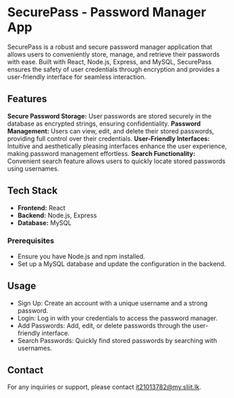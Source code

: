# SecurePass - Password Manager App

SecurePass is a robust and secure password manager application that allows users to conveniently store, manage, and retrieve their passwords with ease. Built with React, Node.js, Express, and MySQL, SecurePass ensures the safety of user credentials through encryption and provides a user-friendly interface for seamless interaction.

## Features

**Secure Password Storage:** User passwords are stored securely in the database as encrypted strings, ensuring confidentiality.
**Password Management:** Users can view, edit, and delete their stored passwords, providing full control over their credentials.
**User-Friendly Interfaces:** Intuitive and aesthetically pleasing interfaces enhance the user experience, making password management effortless.
**Search Functionality:** Convenient search feature allows users to quickly locate stored passwords using usernames.

## Tech Stack

- **Frontend:** React
- **Backend:** Node.js, Express
- **Database:** MySQL

### Prerequisites

- Ensure you have Node.js and npm installed.
- Set up a MySQL database and update the configuration in the backend.

## Usage

- Sign Up: Create an account with a unique username and a strong password.
- Login: Log in with your credentials to access the password manager.
- Add Passwords: Add, edit, or delete passwords through the user-friendly interface.
- Search Passwords: Quickly find stored passwords by searching with usernames.

## Contact

For any inquiries or support, please contact it21013782@my.sliit.lk.
